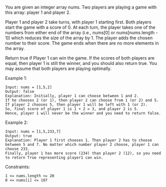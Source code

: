 You are given an integer array nums. Two players are playing a game with this array: player 1 and player 2.

Player 1 and player 2 take turns, with player 1 starting first. Both players start the game with a score of 0. At each turn, the player takes one of the numbers from either end of the array (i.e., nums[0] or nums[nums.length - 1]) which reduces the size of the array by 1. The player adds the chosen number to their score. The game ends when there are no more elements in the array.

Return true if Player 1 can win the game. If the scores of both players are equal, then player 1 is still the winner, and you should also return true. You may assume that both players are playing optimally.

Example 1:

    Input: nums = [1,5,2]
    Output: false
    Explanation: Initially, player 1 can choose between 1 and 2.
    If he chooses 2 (or 1), then player 2 can choose from 1 (or 2) and 5. If player 2 chooses 5, then player 1 will be left with 1 (or 2).
    So, final score of player 1 is 1 + 2 = 3, and player 2 is 5.
    Hence, player 1 will never be the winner and you need to return false.

Example 2:

    Input: nums = [1,5,233,7]
    Output: true
    Explanation: Player 1 first chooses 1. Then player 2 has to choose between 5 and 7. No matter which number player 2 choose, player 1 can choose 233.
    Finally, player 1 has more score (234) than player 2 (12), so you need to return True representing player1 can win.

Constraints:

    1 <= nums.length <= 20
    0 <= nums[i] <= 107
